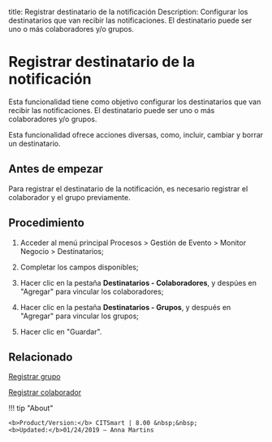 title: Registrar destinatario de la notificación
Description: Configurar los destinatarios que van recibir las notificaciones. El destinatario puede ser uno o más colaboradores y/o grupos.
# Registrar destinatario de la notificación

Esta funcionalidad tiene como objetivo configurar los destinatarios que van
recibir las notificaciones. El destinatario puede ser uno o más colaboradores
y/o grupos.

Esta funcionalidad ofrece acciones diversas, como, incluir, cambiar y borrar un
destinatario.

Antes de empezar
--------------------

Para registrar el destinatario de la notificación, es necesario registrar el
colaborador y el grupo previamente.

Procedimiento
-----------------

1.  Acceder al menú principal Procesos \> Gestión de Evento \> Monitor Negocio
    \> Destinatarios;

2.  Completar los campos disponibles;

3.  Hacer clic en la pestaña **Destinatarios - Colaboradores**, y despúes en
    "Agregar" para vincular los colaboradores;

4.  Hacer clic en la pestaña **Destinatarios - Grupos**, y después en "Agregar" para
    vincular los grupos;

5.  Hacer clic en "Guardar".



Relacionado
-----------

[Registrar grupo](/es-es/citsmart-platform-9/initial-settings/access-settings/user/register-groups.html)

[Registrar colaborador](/es-es/citsmart-platform-9/initial-settings/access-settings/user/register-employee.html)


!!! tip "About"

    <b>Product/Version:</b> CITSmart | 8.00 &nbsp;&nbsp;
    <b>Updated:</b>01/24/2019 – Anna Martins
